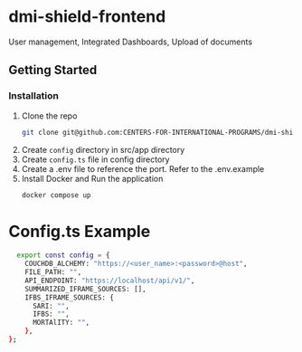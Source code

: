 # dmi-shield-frontend
User management, Integrated Dashboards, Upload of documents


## Getting Started

### Installation

1. Clone the repo
    ```sh
    git clone git@github.com:CENTERS-FOR-INTERNATIONAL-PROGRAMS/dmi-shield-frontend.git
    ```
2. Create `config` directory in src/app directory
3. Create `config.ts` file in config directory
4. Create a .env file to reference the port. Refer to the .env.example
4. Install Docker and Run the application
    ```sh
    docker compose up
    ```

# Config.ts Example
  ```sh
    export const config = {
      COUCHDB_ALCHEMY: "https://<user_name>:<password>@host",
      FILE_PATH: "",
      API_ENDPOINT: "https://localhost/api/v1/",
      SUMMARIZED_IFRAME_SOURCES: [],
      IFBS_IFRAME_SOURCES: {
        SARI: "",
        IFBS: "",
        MORTAlITY: "",
      },
};
  ```


